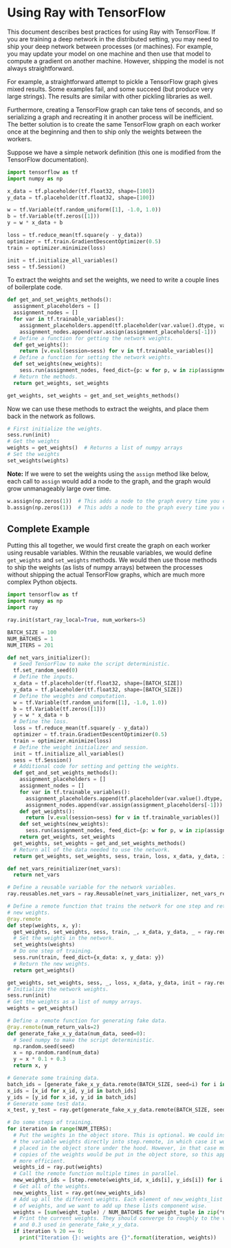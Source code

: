 # Using Ray with TensorFlow

This document describes best practices for using Ray with TensorFlow. If you are
training a deep network in the distributed setting, you may need to ship your
deep network between processes (or machines). For example, you may update your
model on one machine and then use that model to compute a gradient on another
machine. However, shipping the model is not always straightforward.

For example, a straightforward attempt to pickle a TensorFlow graph gives mixed
results. Some examples fail, and some succeed (but produce very large strings).
The results are similar with other pickling libraries as well.

Furthermore, creating a TensorFlow graph can take tens of seconds, and so
serializing a graph and recreating it in another process will be inefficient.
The better solution is to create the same TensorFlow graph on each worker once
at the beginning and then to ship only the weights between the workers.

Suppose we have a simple network definition (this one is modified from the
TensorFlow documentation).

```python
import tensorflow as tf
import numpy as np

x_data = tf.placeholder(tf.float32, shape=[100])
y_data = tf.placeholder(tf.float32, shape=[100])

w = tf.Variable(tf.random_uniform([1], -1.0, 1.0))
b = tf.Variable(tf.zeros([1]))
y = w * x_data + b

loss = tf.reduce_mean(tf.square(y - y_data))
optimizer = tf.train.GradientDescentOptimizer(0.5)
train = optimizer.minimize(loss)

init = tf.initialize_all_variables()
sess = tf.Session()
```

To extract the weights and set the weights, we need to write a couple lines of
boilerplate code.

```python
def get_and_set_weights_methods():
  assignment_placeholders = []
  assignment_nodes = []
  for var in tf.trainable_variables():
    assignment_placeholders.append(tf.placeholder(var.value().dtype, var.get_shape().as_list()))
    assignment_nodes.append(var.assign(assignment_placeholders[-1]))
  # Define a function for getting the network weights.
  def get_weights():
    return [v.eval(session=sess) for v in tf.trainable_variables()]
  # Define a function for setting the network weights.
  def set_weights(new_weights):
    sess.run(assignment_nodes, feed_dict={p: w for p, w in zip(assignment_placeholders, new_weights)})
  # Return the methods.
  return get_weights, set_weights

get_weights, set_weights = get_and_set_weights_methods()
```

Now we can use these methods to extract the weights, and place them back in the
network as follows.

```python
# First initialize the weights.
sess.run(init)
# Get the weights
weights = get_weights()  # Returns a list of numpy arrays
# Set the weights
set_weights(weights)
```

**Note:** If we were to set the weights using the `assign` method like below,
each call to `assign` would add a node to the graph, and the graph would grow
unmanageably large over time.

```python
w.assign(np.zeros(1))  # This adds a node to the graph every time you call it.
b.assign(np.zeros(1))  # This adds a node to the graph every time you call it.
```

## Complete Example

Putting this all together, we would first create the graph on each worker using
reusable variables. Within the reusable variables, we would define `get_weights`
and `set_weights` methods. We would then use those methods to ship the weights
(as lists of numpy arrays) between the processes without shipping the actual
TensorFlow graphs, which are much more complex Python objects.

```python
import tensorflow as tf
import numpy as np
import ray

ray.init(start_ray_local=True, num_workers=5)

BATCH_SIZE = 100
NUM_BATCHES = 1
NUM_ITERS = 201

def net_vars_initializer():
  # Seed TensorFlow to make the script deterministic.
  tf.set_random_seed(0)
  # Define the inputs.
  x_data = tf.placeholder(tf.float32, shape=[BATCH_SIZE])
  y_data = tf.placeholder(tf.float32, shape=[BATCH_SIZE])
  # Define the weights and computation.
  w = tf.Variable(tf.random_uniform([1], -1.0, 1.0))
  b = tf.Variable(tf.zeros([1]))
  y = w * x_data + b
  # Define the loss.
  loss = tf.reduce_mean(tf.square(y - y_data))
  optimizer = tf.train.GradientDescentOptimizer(0.5)
  train = optimizer.minimize(loss)
  # Define the weight initializer and session.
  init = tf.initialize_all_variables()
  sess = tf.Session()
  # Additional code for setting and getting the weights.
  def get_and_set_weights_methods():
    assignment_placeholders = []
    assignment_nodes = []
    for var in tf.trainable_variables():
      assignment_placeholders.append(tf.placeholder(var.value().dtype, var.get_shape().as_list()))
      assignment_nodes.append(var.assign(assignment_placeholders[-1]))
    def get_weights():
      return [v.eval(session=sess) for v in tf.trainable_variables()]
    def set_weights(new_weights):
      sess.run(assignment_nodes, feed_dict={p: w for p, w in zip(assignment_placeholders, new_weights)})
    return get_weights, set_weights
  get_weights, set_weights = get_and_set_weights_methods()
  # Return all of the data needed to use the network.
  return get_weights, set_weights, sess, train, loss, x_data, y_data, init

def net_vars_reinitializer(net_vars):
  return net_vars

# Define a reusable variable for the network variables.
ray.reusables.net_vars = ray.Reusable(net_vars_initializer, net_vars_reinitializer)

# Define a remote function that trains the network for one step and returns the
# new weights.
@ray.remote
def step(weights, x, y):
  get_weights, set_weights, sess, train, _, x_data, y_data, _ = ray.reusables.net_vars
  # Set the weights in the network.
  set_weights(weights)
  # Do one step of training.
  sess.run(train, feed_dict={x_data: x, y_data: y})
  # Return the new weights.
  return get_weights()

get_weights, set_weights, sess, _, loss, x_data, y_data, init = ray.reusables.net_vars
# Initialize the network weights.
sess.run(init)
# Get the weights as a list of numpy arrays.
weights = get_weights()

# Define a remote function for generating fake data.
@ray.remote(num_return_vals=2)
def generate_fake_x_y_data(num_data, seed=0):
  # Seed numpy to make the script deterministic.
  np.random.seed(seed)
  x = np.random.rand(num_data)
  y = x * 0.1 + 0.3
  return x, y

# Generate some training data.
batch_ids = [generate_fake_x_y_data.remote(BATCH_SIZE, seed=i) for i in range(NUM_BATCHES)]
x_ids = [x_id for x_id, y_id in batch_ids]
y_ids = [y_id for x_id, y_id in batch_ids]
# Generate some test data.
x_test, y_test = ray.get(generate_fake_x_y_data.remote(BATCH_SIZE, seed=NUM_BATCHES))

# Do some steps of training.
for iteration in range(NUM_ITERS):
  # Put the weights in the object store. This is optional. We could instead pass
  # the variable weights directly into step.remote, in which case it would be
  # placed in the object store under the hood. However, in that case multiple
  # copies of the weights would be put in the object store, so this approach is
  # more efficient.
  weights_id = ray.put(weights)
  # Call the remote function multiple times in parallel.
  new_weights_ids = [step.remote(weights_id, x_ids[i], y_ids[i]) for i in range(NUM_BATCHES)]
  # Get all of the weights.
  new_weights_list = ray.get(new_weights_ids)
  # Add up all the different weights. Each element of new_weights_list is a list
  # of weights, and we want to add up these lists component wise.
  weights = [sum(weight_tuple) / NUM_BATCHES for weight_tuple in zip(*new_weights_list)]
  # Print the current weights. They should converge to roughly to the values 0.1
  # and 0.3 used in generate_fake_x_y_data.
  if iteration % 20 == 0:
    print("Iteration {}: weights are {}".format(iteration, weights))
```
